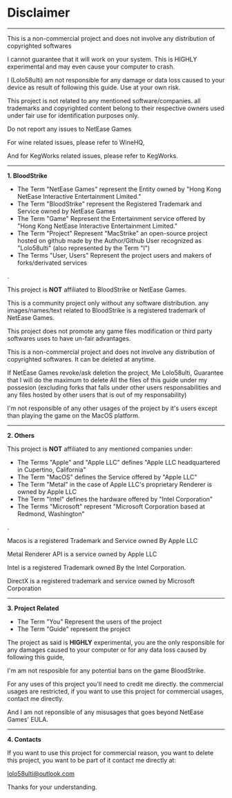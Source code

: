 # Disclaimer
---------------------------------

This is a non-commercial project and does not involve any distribution of copyrighted softwares

I cannot guarantee that it will work on your system. This is HIGHLY experimental and may even cause your computer to crash.

I (Lolo58ulti) am not responsible for any damage or data loss caused to your device as result of following this guide. Use at your own risk.

This project is not related to any mentioned software/companies. all trademarks and copyrighted content belong to their respective owners used under fair use for identification purposes only.

Do not report any issues to NetEase Games

For wine related issues, please refer to WineHQ,

And for KegWorks related issues, please refer to KegWorks.

------------------------------------

**1. BloodStrike**

- The Term "NetEase Games" represent the Entity owned by "Hong Kong NetEase Interactive Entertainment Limited."
- The Term "BloodStrike" represent the Registered Trademark and Service owned by NetEase Games
- The Term "Game" Represent the Entertainment service offered by "Hong Kong NetEase Interactive Entertainment Limited."
- The Term "Project" Represent "MacStrike" an open-source project hosted on github made by the Author/Github User recognized as "Lolo58ulti" (also represented by the Term "I")
- The Terms "User, Users" Represent the project users and makers of forks/derivated services

.

This project is **NOT** affiliated to BloodStrike or NetEase Games.

This is a community project only without any software distribution. any images/names/text related to BloodStrike is a registered trademark of NetEase Games.

This project does not promote any game files modification or third party softwares uses to have un-fair advantages.

This is a non-commercial project and does not involve any distribution of copyrighted softwares. It can be deleted at anytime.

If NetEase Games revoke/ask deletion the project, Me Lolo58ulti, Guarantee that I will do the maximum to delete All the files of this guide under my possesion (excluding forks that falls under other users responsabilities and any files hosted by other users that is out of my responsability)

I'm not responsible of any other usages of the project by it's users except than playing the game on the MacOS platform.

--------------------------------------

**2. Others**

This project is **NOT** affiliated to any mentioned companies under:

- The Terms "Apple" and "Apple LLC" defines "Apple LLC headquartered in Cupertino, California"
- The Term "MacOS" defines the Service offered by "Apple LLC"
- The Term "Metal" in the case of Apple LLC's proprietary Renderer is owned by Apple LLC
- The Term "Intel" defines the hardware offered by "Intel Corporation"
- The Terms "Microsoft" represent "Microsoft Corporation based at Redmond, Washington"

.

Macos is a registered Trademark and Service owned By Apple LLC

Metal Renderer API is a service owned by Apple LLC

Intel is a registered Trademark owned By the Intel Corporation.

DirectX is a registered trademark and service owned by Microsoft Corporation

-----------------------------------------

**3. Project Related**

- The Term "You" Represent the users of the project
- The Term "Guide" represent the project

The project as said is **HIGHLY** experimental, you are the only responsible for any damages caused to your computer or for any data loss caused by following this guide,

I'm am not resposible for any potential bans on the game BloodStrike.

For any uses of this project you'll need to credit me directly. the commercial usages are restricted, if you want to use this project for commercial usages, contact me directly.

And I am not reponsible of any misusages that goes beyond NetEase Games' EULA.

-------------------------------------------

**4. Contacts**

If you want to use this project for commercial reason, you want to delete this project, you want to be part of it contact me directly at:

lolo58ulti@outlook.com

Thanks for your understanding.

